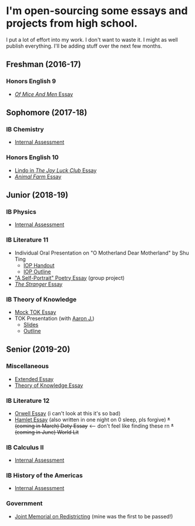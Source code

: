 # I'm open-sourcing some essays and projects from high school.
I put a lot of effort into my work. I don't want to waste it. I might as well publish everything. I'll be adding stuff over the next few months.

## Freshman (2016-17)
### Honors English 9
* [_Of Mice And Men_ Essay](https://github.com/Arinerron/school-work/blob/master/freshman/english/When%20Emotion%20Takes%20Control.pdf)

## Sophomore (2017-18)
### IB Chemistry
* [Internal Assessment](https://github.com/Arinerron/school-work/blob/master/senior/ia-chemistry/main.pdf)

### Honors English 10
* [Lindo in _The Joy Luck Club_ Essay](https://github.com/Arinerron/school-work/blob/master/sophomore/essay/Lindo%20in%20The%20Joy%20Luck%20Club.pdf)
* [_Animal Farm_ Essay](https://github.com/Arinerron/school-work/blob/master/sophomore/essay/Persuading%20the%20Sheeple.pdf)

## Junior (2018-19)
### IB Physics
* [Internal Assessment](https://github.com/Arinerron/school-work/blob/master/junior/ia-physics/main.pdf)

### IB Literature 11
* Individual Oral Presentation on "O Motherland Dear Motherland" by Shu Ting
  * [IOP Handout](https://github.com/Arinerron/school-work/blob/master/junior/poetry/O%20Motherland%2C%20Dear%20Motherland.pdf)
  * [IOP Outline](https://github.com/Arinerron/school-work/blob/master/junior/poetry/IOP%20Outline.pdf)
* ["A Self-Portrait" Poetry Essay](https://github.com/Arinerron/school-work/blob/master/junior/englishstuff/_A%20Self-Portrait_%20Essay.pdf) (group project)
* [_The Stranger_ Essay](https://github.com/Arinerron/school-work/blob/master/junior/englishstuff/The%20Stranger.pdf)

### IB Theory of Knowledge
* [Mock TOK Essay](https://github.com/Arinerron/school-work/blob/master/junior/mock-tok/TOK%20-%20Mock%20Essay.pdf)
* TOK Presentation (with [Aaron J.](https://github.com/dirtyc0wsay))
  * [Slides](https://github.com/Arinerron/school-work/blob/master/junior/tokiop/TOK%20Presentation.pdf)
  * [Outline](https://github.com/Arinerron/school-work/blob/master/junior/tokiop/TOK%20-%20IOP%20Summary.pdf)
  
## Senior (2019-20)

### Miscellaneous
* [Extended Essay](https://github.com/Arinerron/school-work/blob/master/senior/extended-essay/main.pdf)
* [Theory of Knowledge Essay](https://github.com/Arinerron/school-work/blob/master/senior/tok-essay/main.pdf)

### IB Literature 12
* [Orwell Essay](https://github.com/Arinerron/school-work/blob/master/senior/orwell/George%20Orwell%20Final%20Essay.pdf) (i can't look at this it's so bad)
* [Hamlet Essay](https://github.com/Arinerron/school-work/blob/master/senior/hamlet/English%20-%20Hamlet%20Essay%20-%20Final%20Draft.pdf) (also written in one night on 0 sleep, pls forgive)
~~* (coming in March) Doty Essay~~ <-- don't feel like finding these rn
~~* (coming in June) World Lit~~

### IB Calculus II
* [Internal Assessment](https://github.com/Arinerron/school-work/blob/master/senior/ia-math/main.pdf)

### IB History of the Americas
* [Internal Assessment](https://github.com/Arinerron/school-work/blob/master/senior/ia-history/main.pdf)

### Government
* [Joint Memorial on Redistricting](https://github.com/Arinerron/school-work/blob/master/senior/government/Government%20-%20Joint%20Memorial%20110.pdf) (mine was the first to be passed!)
